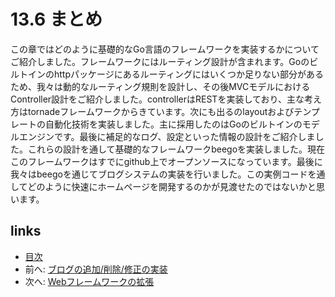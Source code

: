 # 13.6 まとめ
この章ではどのように基礎的なGo言語のフレームワークを実装するかについてご紹介しました。フレームワークにはルーティング設計が含まれます。Goのビルトインのhttpパッケージにあるルーティングにはいくつか足りない部分があるため、我々は動的なルーティング規則を設計し、その後MVCモデルにおけるController設計をご紹介しました。controllerはRESTを実装しており、主な考え方はtornadeフレームワークからきています。次にも出るのlayoutおよびテンプレートの自動化技術を実装しました。主に採用したのはGoのビルトインのモデルエンジンです。最後に補足的なログ、設定といった情報の設計をご紹介しました。これらの設計を通して基礎的なフレームワークbeegoを実装しました。現在このフレームワークはすでにgithub上でオープンソースになっています。最後に我々はbeegoを通じてブログシステムの実装を行いました。この実例コードを通してどのように快速にホームページを開発するのかが見渡せたのではないかと思います。

## links
   * [目次](<preface.md>)
   * 前へ: [ブログの追加/削除/修正の実装](<13.5.md>)
   * 次へ: [Webフレームワークの拡張](<14.0.md>)
